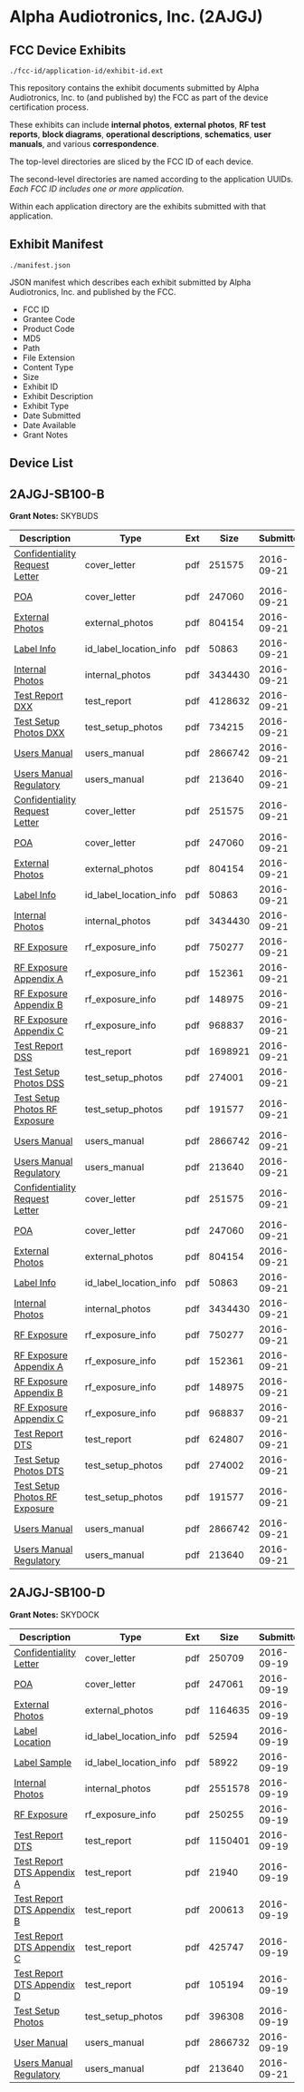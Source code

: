 # Alpha Audiotronics, Inc. (2AJGJ)
## FCC Device Exhibits

```
./fcc-id/application-id/exhibit-id.ext
```

This repository contains the exhibit documents submitted by Alpha Audiotronics, Inc. to (and published by) the FCC as part of the device certification process.

These exhibits can include **internal photos**, **external photos**, **RF test reports**, **block diagrams**, **operational descriptions**, **schematics**, **user manuals**, and various **correspondence**.

The top-level directories are sliced by the FCC ID of each device.

The second-level directories are named according to the application UUIDs. *Each FCC ID includes one or more application.*

Within each application directory are the exhibits submitted with that application. 

## Exhibit Manifest

```
./manifest.json
```

JSON manifest which describes each exhibit submitted by Alpha Audiotronics, Inc. and published by the FCC.

- FCC ID
- Grantee Code
- Product Code
- MD5
- Path
- File Extension
- Content Type
- Size
- Exhibit ID
- Exhibit Description
- Exhibit Type
- Date Submitted
- Date Available
- Grant Notes

## Device List
## 2AJGJ-SB100-B
**Grant Notes:** SKYBUDS

| Description | Type | Ext | Size | Submitted | Available |
| ----------- | ---- | --- | ---- | --------- | --------- |
| [Confidentiality Request Letter](2AJGJ-SB100-B/d159f503c1b0e5b6b5f502ee79c506b3/3141759.pdf) | cover_letter | pdf | 251575 | 2016-09-21 | 2016-09-22 |
| [POA](2AJGJ-SB100-B/d159f503c1b0e5b6b5f502ee79c506b3/3141760.pdf) | cover_letter | pdf | 247060 | 2016-09-21 | 2016-09-22 |
| [External Photos](2AJGJ-SB100-B/d159f503c1b0e5b6b5f502ee79c506b3/3141748.pdf) | external_photos | pdf | 804154 | 2016-09-21 | 2017-03-20 |
| [Label Info](2AJGJ-SB100-B/d159f503c1b0e5b6b5f502ee79c506b3/3141765.pdf) | id_label_location_info | pdf | 50863 | 2016-09-21 | 2016-09-22 |
| [Internal Photos](2AJGJ-SB100-B/d159f503c1b0e5b6b5f502ee79c506b3/3141749.pdf) | internal_photos | pdf | 3434430 | 2016-09-21 | 2017-03-20 |
| [Test Report DXX](2AJGJ-SB100-B/d159f503c1b0e5b6b5f502ee79c506b3/3141821.pdf) | test_report | pdf | 4128632 | 2016-09-21 | 2016-09-22 |
| [Test Setup Photos DXX](2AJGJ-SB100-B/d159f503c1b0e5b6b5f502ee79c506b3/3141815.pdf) | test_setup_photos | pdf | 734215 | 2016-09-21 | 2017-03-20 |
| [Users Manual](2AJGJ-SB100-B/d159f503c1b0e5b6b5f502ee79c506b3/3141752.pdf) | users_manual | pdf | 2866742 | 2016-09-21 | 2017-03-20 |
| [Users Manual Regulatory](2AJGJ-SB100-B/d159f503c1b0e5b6b5f502ee79c506b3/3141758.pdf) | users_manual | pdf | 213640 | 2016-09-21 | 2017-03-20 |
| [Confidentiality Request Letter](2AJGJ-SB100-B/7eef3c69a30f5a1431e70dd52df6ce5c/3141759.pdf) | cover_letter | pdf | 251575 | 2016-09-21 | 2016-09-22 |
| [POA](2AJGJ-SB100-B/7eef3c69a30f5a1431e70dd52df6ce5c/3141760.pdf) | cover_letter | pdf | 247060 | 2016-09-21 | 2016-09-22 |
| [External Photos](2AJGJ-SB100-B/7eef3c69a30f5a1431e70dd52df6ce5c/3141748.pdf) | external_photos | pdf | 804154 | 2016-09-21 | 2017-03-20 |
| [Label Info](2AJGJ-SB100-B/7eef3c69a30f5a1431e70dd52df6ce5c/3141765.pdf) | id_label_location_info | pdf | 50863 | 2016-09-21 | 2016-09-22 |
| [Internal Photos](2AJGJ-SB100-B/7eef3c69a30f5a1431e70dd52df6ce5c/3141749.pdf) | internal_photos | pdf | 3434430 | 2016-09-21 | 2017-03-20 |
| [RF Exposure](2AJGJ-SB100-B/7eef3c69a30f5a1431e70dd52df6ce5c/3141761.pdf) | rf_exposure_info | pdf | 750277 | 2016-09-21 | 2016-09-22 |
| [RF Exposure Appendix A](2AJGJ-SB100-B/7eef3c69a30f5a1431e70dd52df6ce5c/3141762.pdf) | rf_exposure_info | pdf | 152361 | 2016-09-21 | 2016-09-22 |
| [RF Exposure Appendix B](2AJGJ-SB100-B/7eef3c69a30f5a1431e70dd52df6ce5c/3141763.pdf) | rf_exposure_info | pdf | 148975 | 2016-09-21 | 2016-09-22 |
| [RF Exposure Appendix C](2AJGJ-SB100-B/7eef3c69a30f5a1431e70dd52df6ce5c/3141764.pdf) | rf_exposure_info | pdf | 968837 | 2016-09-21 | 2016-09-22 |
| [Test Report DSS](2AJGJ-SB100-B/7eef3c69a30f5a1431e70dd52df6ce5c/3141803.pdf) | test_report | pdf | 1698921 | 2016-09-21 | 2016-09-22 |
| [Test Setup Photos DSS](2AJGJ-SB100-B/7eef3c69a30f5a1431e70dd52df6ce5c/3141792.pdf) | test_setup_photos | pdf | 274001 | 2016-09-21 | 2017-03-20 |
| [Test Setup Photos RF Exposure](2AJGJ-SB100-B/7eef3c69a30f5a1431e70dd52df6ce5c/3141751.pdf) | test_setup_photos | pdf | 191577 | 2016-09-21 | 2017-03-20 |
| [Users Manual](2AJGJ-SB100-B/7eef3c69a30f5a1431e70dd52df6ce5c/3141752.pdf) | users_manual | pdf | 2866742 | 2016-09-21 | 2017-03-20 |
| [Users Manual Regulatory](2AJGJ-SB100-B/7eef3c69a30f5a1431e70dd52df6ce5c/3141758.pdf) | users_manual | pdf | 213640 | 2016-09-21 | 2017-03-20 |
| [Confidentiality Request Letter](2AJGJ-SB100-B/2be2a03da4a73cd38a470e8d257fcdc4/3141759.pdf) | cover_letter | pdf | 251575 | 2016-09-21 | 2016-09-22 |
| [POA](2AJGJ-SB100-B/2be2a03da4a73cd38a470e8d257fcdc4/3141760.pdf) | cover_letter | pdf | 247060 | 2016-09-21 | 2016-09-22 |
| [External Photos](2AJGJ-SB100-B/2be2a03da4a73cd38a470e8d257fcdc4/3141748.pdf) | external_photos | pdf | 804154 | 2016-09-21 | 2017-03-20 |
| [Label Info](2AJGJ-SB100-B/2be2a03da4a73cd38a470e8d257fcdc4/3141765.pdf) | id_label_location_info | pdf | 50863 | 2016-09-21 | 2016-09-22 |
| [Internal Photos](2AJGJ-SB100-B/2be2a03da4a73cd38a470e8d257fcdc4/3141749.pdf) | internal_photos | pdf | 3434430 | 2016-09-21 | 2017-03-20 |
| [RF Exposure](2AJGJ-SB100-B/2be2a03da4a73cd38a470e8d257fcdc4/3141761.pdf) | rf_exposure_info | pdf | 750277 | 2016-09-21 | 2016-09-22 |
| [RF Exposure Appendix A](2AJGJ-SB100-B/2be2a03da4a73cd38a470e8d257fcdc4/3141762.pdf) | rf_exposure_info | pdf | 152361 | 2016-09-21 | 2016-09-22 |
| [RF Exposure Appendix B](2AJGJ-SB100-B/2be2a03da4a73cd38a470e8d257fcdc4/3141763.pdf) | rf_exposure_info | pdf | 148975 | 2016-09-21 | 2016-09-22 |
| [RF Exposure Appendix C](2AJGJ-SB100-B/2be2a03da4a73cd38a470e8d257fcdc4/3141764.pdf) | rf_exposure_info | pdf | 968837 | 2016-09-21 | 2016-09-22 |
| [Test Report DTS](2AJGJ-SB100-B/2be2a03da4a73cd38a470e8d257fcdc4/3141766.pdf) | test_report | pdf | 624807 | 2016-09-21 | 2016-09-22 |
| [Test Setup Photos DTS](2AJGJ-SB100-B/2be2a03da4a73cd38a470e8d257fcdc4/3141750.pdf) | test_setup_photos | pdf | 274002 | 2016-09-21 | 2017-03-20 |
| [Test Setup Photos RF Exposure](2AJGJ-SB100-B/2be2a03da4a73cd38a470e8d257fcdc4/3141751.pdf) | test_setup_photos | pdf | 191577 | 2016-09-21 | 2017-03-20 |
| [Users Manual](2AJGJ-SB100-B/2be2a03da4a73cd38a470e8d257fcdc4/3141752.pdf) | users_manual | pdf | 2866742 | 2016-09-21 | 2017-03-20 |
| [Users Manual Regulatory](2AJGJ-SB100-B/2be2a03da4a73cd38a470e8d257fcdc4/3141758.pdf) | users_manual | pdf | 213640 | 2016-09-21 | 2017-03-20 |
## 2AJGJ-SB100-D
**Grant Notes:** SKYDOCK

| Description | Type | Ext | Size | Submitted | Available |
| ----------- | ---- | --- | ---- | --------- | --------- |
| [Confidentiality Letter](2AJGJ-SB100-D/e52711d332496f49e346a34597b2f56a/3138313.pdf) | cover_letter | pdf | 250709 | 2016-09-19 | 2016-09-22 |
| [POA](2AJGJ-SB100-D/e52711d332496f49e346a34597b2f56a/3138314.pdf) | cover_letter | pdf | 247061 | 2016-09-19 | 2016-09-22 |
| [External Photos](2AJGJ-SB100-D/e52711d332496f49e346a34597b2f56a/3138308.pdf) | external_photos | pdf | 1164635 | 2016-09-19 | 2017-03-18 |
| [Label Location](2AJGJ-SB100-D/e52711d332496f49e346a34597b2f56a/3138316.pdf) | id_label_location_info | pdf | 52594 | 2016-09-19 | 2016-09-22 |
| [Label Sample](2AJGJ-SB100-D/e52711d332496f49e346a34597b2f56a/3138317.pdf) | id_label_location_info | pdf | 58922 | 2016-09-19 | 2016-09-22 |
| [Internal Photos](2AJGJ-SB100-D/e52711d332496f49e346a34597b2f56a/3138309.pdf) | internal_photos | pdf | 2551578 | 2016-09-19 | 2017-03-18 |
| [RF Exposure](2AJGJ-SB100-D/e52711d332496f49e346a34597b2f56a/3138315.pdf) | rf_exposure_info | pdf | 250255 | 2016-09-19 | 2016-09-22 |
| [Test Report DTS](2AJGJ-SB100-D/e52711d332496f49e346a34597b2f56a/3138318.pdf) | test_report | pdf | 1150401 | 2016-09-19 | 2016-09-22 |
| [Test Report DTS Appendix A](2AJGJ-SB100-D/e52711d332496f49e346a34597b2f56a/3138319.pdf) | test_report | pdf | 21940 | 2016-09-19 | 2016-09-22 |
| [Test Report DTS Appendix B](2AJGJ-SB100-D/e52711d332496f49e346a34597b2f56a/3138320.pdf) | test_report | pdf | 200613 | 2016-09-19 | 2016-09-22 |
| [Test Report DTS Appendix C](2AJGJ-SB100-D/e52711d332496f49e346a34597b2f56a/3138321.pdf) | test_report | pdf | 425747 | 2016-09-19 | 2016-09-22 |
| [Test Report DTS Appendix D](2AJGJ-SB100-D/e52711d332496f49e346a34597b2f56a/3138322.pdf) | test_report | pdf | 105194 | 2016-09-19 | 2016-09-22 |
| [Test Setup Photos](2AJGJ-SB100-D/e52711d332496f49e346a34597b2f56a/3138310.pdf) | test_setup_photos | pdf | 396308 | 2016-09-19 | 2017-03-18 |
| [User Manual](2AJGJ-SB100-D/e52711d332496f49e346a34597b2f56a/3138311.pdf) | users_manual | pdf | 2866732 | 2016-09-19 | 2017-03-18 |
| [Users Manual Regulatory](2AJGJ-SB100-D/e52711d332496f49e346a34597b2f56a/3141758.pdf) | users_manual | pdf | 213640 | 2016-09-21 | 2017-03-18 |
